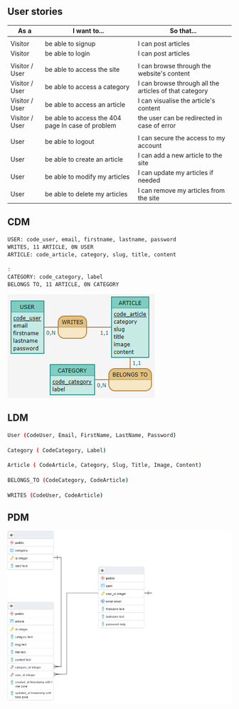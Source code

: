 
## User stories


| As a           | I want to...                                      | So that...                                             |
| -------------- | ------------------------------------------------- | ------------------------------------------------------ |
|                |                                                   |
| Visitor        | be able to signup                                 | I can post articles                                    |
| Visitor        | be able to login                                  | I can post articles                                    |
|                |                                                   |
| Visitor / User | be able to access the site                        | I can browse through the website's content             |
| Visitor / User | be able to access a category                      | I can browse through all the articles of that category |
| Visitor / User | be able to access an article                      | I can visualise the article's content                  |
| Visitor / User | be able to access the 404 page In case of problem | the user can be redirected in case of error            |
|                |                                                   |
| User           | be able to logout                                 | I can secure the access to my account                  |
| User           | be able to create an article                      | I can add a new article to the site                    |
| User           | be able to modify my articles                     | I can update my articles if needed                     |
| User           | be able to delete my articles                     | I can remove my articles from the site                 |


## CDM 

```bash
USER: code_user, email, firstname, lastname, password
WRITES, 11 ARTICLE, 0N USER
ARTICLE: code_article, category, slug, title, content

:
CATEGORY: code_category, label
BELONGS TO, 11 ARTICLE, 0N CATEGORY
```
![CDM](unknown.png)

## LDM

```bash
User (CodeUser, Email, FirstName, LastName, Password)

Category ( CodeCategory, Label)

Article ( CodeArticle, Category, Slug, Title, Image, Content)

BELONGS_TO (CodeCategory, CodeArticle)

WRITES (CodeUser, CodeArticle)
```

## PDM 

![PDM](pdm.pgerd.png)
